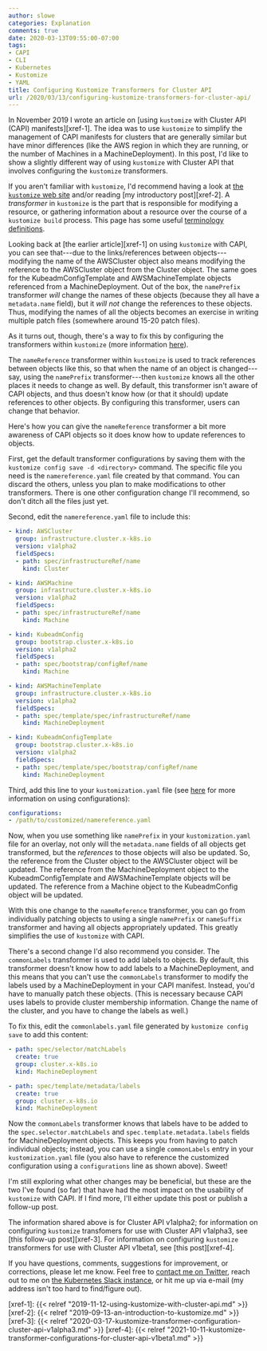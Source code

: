 ```yaml
---
author: slowe
categories: Explanation
comments: true
date: 2020-03-13T09:55:00-07:00
tags:
- CAPI
- CLI
- Kubernetes
- Kustomize
- YAML
title: Configuring Kustomize Transformers for Cluster API
url: /2020/03/13/configuring-kustomize-transformers-for-cluster-api/
---
```


In November 2019 I wrote an article on [using `kustomize` with Cluster API (CAPI) manifests][xref-1]. The idea was to use `kustomize` to simplify the management of CAPI manifests for clusters that are generally similar but have minor differences (like the AWS region in which they are running, or the number of Machines in a MachineDeployment). In this post, I'd like to show a slightly different way of using `kustomize` with Cluster API that involves configuring the `kustomize` transformers.<!--more-->

If you aren't familiar with `kustomize`, I'd recommend having a look at [the `kustomize` web site][link-4] and/or reading [my introductory post][xref-2]. A _transformer_ in `kustomize` is the part that is responsible for modifying a resource, or gathering information about a resource over the course of a `kustomize build` process. This page has some useful [terminology definitions][link-3].

Looking back at [the earlier article][xref-1] on using `kustomize` with CAPI, you can see that---due to the links/references between objects---modifying the name of the AWSCluster object also means modifying the reference to the AWSCluster object from the Cluster object. The same goes for the KubeadmConfigTemplate and AWSMachineTemplate objects referenced from a MachineDeployment. Out of the box, the `namePrefix` transformer _will_ change the names of these objects (because they all have a `metadata.name` field), but it _will not_ change the references to these objects. Thus, modifying the names of all the objects becomes an exercise in writing multiple patch files (somewhere around 15-20 patch files).

As it turns out, though, there's a way to fix this by configuring the transformers within `kustomize` (more information [here][link-2]).

The `nameReference` transformer within `kustomize` is used to track references between objects like this, so that when the name of an object is changed---say, using the `namePrefix` transformer---then `kustomize` knows all the other places it needs to change as well. By default, this transformer isn't aware of CAPI objects, and thus doesn't know how (or that it should) update references to other objects. By configuring this transformer, users can change that behavior.

Here's how you can give the `nameReference` transformer a bit more awareness of CAPI objects so it does know how to update references to objects.

First, get the default transformer configurations by saving them with the `kustomize config save -d <directory>` command. The specific file you need is the `namereference.yaml` file created by that command. You can discard the others, unless you plan to make modifications to other transformers. There is one other configuration change I'll recommend, so don't ditch all the files just yet.

Second, edit the `namereference.yaml` file to include this:

```yaml
- kind: AWSCluster
  group: infrastructure.cluster.x-k8s.io
  version: v1alpha2
  fieldSpecs:
  - path: spec/infrastructureRef/name
    kind: Cluster

- kind: AWSMachine
  group: infrastructure.cluster.x-k8s.io
  version: v1alpha2
  fieldSpecs:
  - path: spec/infrastructureRef/name
    kind: Machine

- kind: KubeadmConfig
  group: bootstrap.cluster.x-k8s.io
  version: v1alpha2
  fieldSpecs:
  - path: spec/bootstrap/configRef/name
    kind: Machine

- kind: AWSMachineTemplate
  group: infrastructure.cluster.x-k8s.io
  version: v1alpha2
  fieldSpecs:
  - path: spec/template/spec/infrastructureRef/name
    kind: MachineDeployment

- kind: KubeadmConfigTemplate
  group: bootstrap.cluster.x-k8s.io
  version: v1alpha2
  fieldSpecs:
  - path: spec/template/spec/bootstrap/configRef/name
    kind: MachineDeployment
```

Third, add this line to your `kustomization.yaml` file (see [here][link-1] for more information on using configurations):

```yaml
configurations:
- /path/to/customized/namereference.yaml
```

Now, when you use something like `namePrefix` in your `kustomization.yaml` file for an overlay, not only will the `metadata.name` fields of all objects get transformed, but the _references_ to those objects will also be updated. So, the reference from the Cluster object to the AWSCluster object will be updated. The reference from the MachineDeployment object to the KubeadmConfigTemplate and AWSMachineTemplate objects will be updated. The reference from a Machine object to the KubeadmConfig object will be updated.

With this one change to the `nameReference` transformer, you can go from individually patching objects to using a single `namePrefix` or `nameSuffix` transformer and having all objects appropriately updated. This greatly simplifies the use of `kustomize` with CAPI.

There's a second change I'd also recommend you consider. The `commonLabels` transformer is used to add labels to objects. By default, this transformer doesn't know how to add labels to a MachineDeployment, and this means that you can't use the `commonLabels` transformer to modify the labels used by a MachineDeployment in your CAPI manifest. Instead, you'd have to manually patch these objects. (This is necessary because CAPI uses labels to provide cluster membership information. Change the name of the cluster, and you have to change the labels as well.)

To fix this, edit the `commonlabels.yaml` file generated by `kustomize config save` to add this content:

```yaml
- path: spec/selector/matchLabels
  create: true
  group: cluster.x-k8s.io
  kind: MachineDeployment

- path: spec/template/metadata/labels
  create: true
  group: cluster.x-k8s.io
  kind: MachineDeployment
```

Now the `commonLabels` transformer knows that labels have to be added to the `spec.selector.matchLabels` and `spec.template.metadata.labels` fields for MachineDeployment objects. This keeps you from having to patch individual objects; instead, you can use a single `commonLabels` entry in your `kustomization.yaml` file (you also have to reference the customized configuration using a `configurations` line as shown above). Sweet!

I'm still exploring what other changes may be beneficial, but these are the two I've found (so far) that have had the most impact on the usability of `kustomize` with CAPI. If I find more, I'll either update this post or publish a follow-up post.

The information shared above is for Cluster API v1alpha2; for information on configuring `kustomize` transfomers for use with Cluster API v1alpha3, see [this follow-up post][xref-3]. For information on configuring `kustomize` transformers for use with Cluster API v1beta1, see [this post][xref-4].

If you have questions, comments, suggestions for improvement, or corrections, please let me know. Feel free to [contact me on Twitter][link-5], reach out to me on [the Kubernetes Slack instance][link-6], or hit me up via e-mail (my address isn't too hard to find/figure out).

[link-1]: https://kubectl.docs.kubernetes.io/pages/reference/kustomize.html#configurations
[link-2]: https://github.com/kubernetes-sigs/kustomize/tree/master/examples/transformerconfigs
[link-3]: https://github.com/kubernetes-sigs/kustomize/blob/master/docs/glossary.md
[link-4]: https://kustomize.io/
[link-5]: https://twitter.com/scott_lowe
[link-6]: https://kubernetes.slack.com
[xref-1]: {{< relref "2019-11-12-using-kustomize-with-cluster-api.md" >}}
[xref-2]: {{< relref "2019-09-13-an-introduction-to-kustomize.md" >}}
[xref-3]: {{< relref "2020-03-17-kustomize-transformer-configuration-cluster-api-v1alpha3.md" >}}
[xref-4]: {{< relref "2021-10-11-kustomize-transformer-configurations-for-cluster-api-v1beta1.md" >}}
